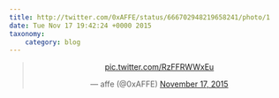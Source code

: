 ```yaml
---
title: http://twitter.com/0xAFFE/status/666702948219658241/photo/1
date: Tue Nov 17 19:42:24 +0000 2015
taxonomy:
    category: blog
---
```

<blockquote class="twitter-tweet" align="center" width="350"><p lang="und" dir="ltr"><a href="http://twitter.com/0xAFFE/status/666702948219658241/photo/1">pic.twitter.com/RzFFRWWxEu</a></p>&mdash; affe (@0xAFFE) <a href="https://twitter.com/0xAFFE/status/666702948219658241">November 17, 2015</a></blockquote>
